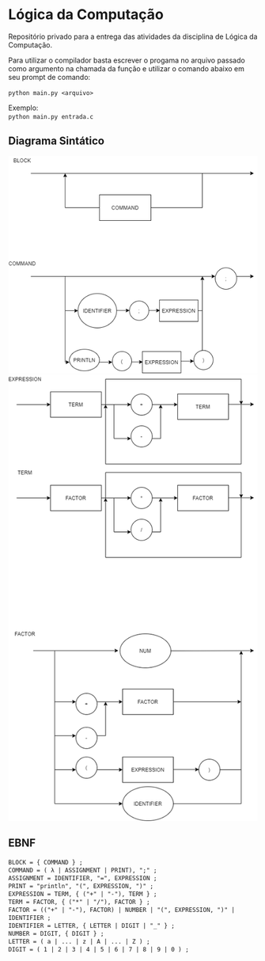 # Lógica da Computação
Repositório privado para a entrega das atividades da disciplina de Lógica da Computação. 

Para utilizar o compilador basta escrever o progama no arquivo passado como argumento na chamada da função e utilizar o comando abaixo em seu prompt de comando:<br>

`python main.py <arquivo>`

Exemplo:<br>
`python main.py entrada.c`


## Diagrama Sintático
<img src="Imagens/diagrama_sintatico5_2.png">
<img src="Imagens/diagrama_sintatico5.png">

## EBNF
```
BLOCK = { COMMAND } ; 
COMMAND = ( λ | ASSIGNMENT | PRINT), ";" ; 
ASSIGNMENT = IDENTIFIER, "=", EXPRESSION ; 
PRINT = "println", "(", EXPRESSION, ")" ; 
EXPRESSION = TERM, { ("+" | "-"), TERM } ; 
TERM = FACTOR, { ("*" | "/"), FACTOR } ; 
FACTOR = (("+" | "-"), FACTOR) | NUMBER | "(", EXPRESSION, ")" | IDENTIFIER ;
IDENTIFIER = LETTER, { LETTER | DIGIT | "_" } ; 
NUMBER = DIGIT, { DIGIT } ; 
LETTER = ( a | ... | z | A | ... | Z ) ; 
DIGIT = ( 1 | 2 | 3 | 4 | 5 | 6 | 7 | 8 | 9 | 0 ) ;
```
